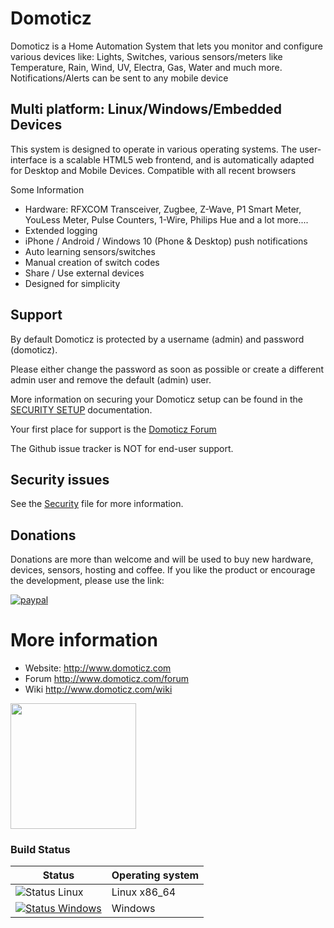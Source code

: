 # Domoticz

Domoticz is a Home Automation System that lets you monitor and configure various devices like: Lights, Switches, various sensors/meters like Temperature, Rain, Wind, UV, Electra, Gas, Water and much more. Notifications/Alerts can be sent to any mobile device

## Multi platform: Linux/Windows/Embedded Devices

This system is designed to operate in various operating systems.
The user-interface is a scalable HTML5 web frontend, and is automatically adapted for Desktop and Mobile Devices.
Compatible with all recent browsers

Some Information
- Hardware: RFXCOM Transceiver, Zugbee, Z-Wave, P1 Smart Meter, YouLess Meter, Pulse Counters, 1-Wire, Philips Hue and a lot more....
- Extended logging
- iPhone / Android / Windows 10 (Phone & Desktop) push notifications
- Auto learning sensors/switches
- Manual creation of switch codes
- Share / Use external devices
- Designed for simplicity

## Support

By default Domoticz is protected by a username (admin) and password (domoticz).

Please either change the password as soon as possible or create a different admin user and remove the default (admin) user.

More information on securing your Domoticz setup can be found in the [SECURITY SETUP](SECURITY_SETUP.md) documentation.

Your first place for support is the [Domoticz Forum](http://www.domoticz.com/forum)

The Github issue tracker is NOT for end-user support.

## Security issues

See the [Security](SECURITY.md) file for more information.

## Donations
Donations are more than welcome and will be used to buy new hardware, devices, sensors, hosting and coffee.
If you like the product or encourage the development, please use the link:

[![paypal](https://www.paypalobjects.com/en_US/i/btn/btn_donateCC_LG.gif)](https://www.paypal.com/cgi-bin/webscr?cmd=_donations&business=6S2CXM772QY84&currency_code=EUR&source=url)

# More information
* Website: http://www.domoticz.com
* Forum http://www.domoticz.com/forum
* Wiki http://www.domoticz.com/wiki

<p>
  <a href="https://www.digitalocean.com/?refcode=323b5500715a&utm_campaign=Referral_Invite&utm_medium=Referral_Program&utm_source=badge">
    <img src="https://opensource.nyc3.cdn.digitaloceanspaces.com/attribution/assets/PoweredByDO/DO_Powered_by_Badge_blue.svg" width="201px">
  </a>
</p>

### Build Status

Status | Operating system
------------ | -------------
![Status Linux](https://github.com/domoticz/domoticz/actions/workflows/development.yml/badge.svg) | Linux x86_64
[![Status Windows](https://ci.appveyor.com/api/projects/status/fskiwvjs1q7svwq9?svg=true)](https://ci.appveyor.com/project/gizmocuz/domoticz) | Windows

